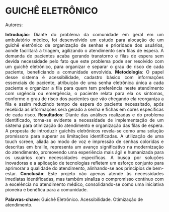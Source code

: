 # GUICHÊ ELETRÔNICO
Autores:

<p align="justify">
<strong>Introdução</strong>: Diante do problema da comunidade em geral em um ambulatório médico, foi desenvolvido um
estudo para alocação de um guichê eletrônico de organização de senhas e prioridade dos usuários,
aonde facilitará a triagem, agilizando o atendimento sem filas de espera. A demanda de pacientes 
acaba gerando transtorno e filas de espera sem devida necessidade pelo fato que este problema pode
ser resolvido com um guichê eletrônico, para organizar e separar o grau
de risco de cada paciente, beneficiando a comunidade envolvida. <strong>Metodologia</strong>: O papel desse sistema é
acessibilidade, cadastro básico com informações essenciais do paciente, atribuição de uma senha
eletrônica única a cada paciente e organizar a fila para quem tem preferência neste atendimento com
urgência ou emergência, o paciente relata para ela os sintomas, conforme o grau de risco dos
pacientes que vão chegando ela reorganiza a fila e assim reduzindo tempo de espera do paciente
necessitado, após recebida as informações sera gerado a senha e fichas em cores especificas de cada
risco. <strong>Resultados</strong>: Diante das análises realizadas e do problema identificado, torna-se evidente a necessidade de
implementação de um sistema para otimização do atendimento e organização das filas de
espera. A proposta de introduzir guichês eletrônicos revela-se como uma
solução promissora para superar as limitações identificadas. A utilização de uma touch screen, aliada ao
modo de voz e impressão de senhas coloridas e descritas em braille, representa um avanço significativo na modernização do
atendimento, promovendo uma experiência mais ágil e humanizada para os usuários com necessidades específicas. A busca por
soluções inovadoras e a aplicação de tecnologias refletem um esforço
conjunto para aprimorar a qualidade do atendimento, alinhando-se aos princípios de bem-estar. <strong>Conclusão</strong>: Este
projeto não apenas atende às necessidades imediatas identificadas, mas também sinaliza o
compromisso contínuo com a excelência no atendimento médico, consolidando-se como uma
iniciativa pioneira e benéfica para a comunidade.
</p>

<strong>Palavras-chave</strong>: Guichê Eletrônico. Acessibilidade. Otimização de atendimento.

